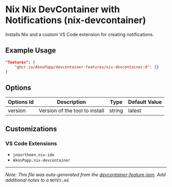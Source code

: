 
# Nix Nix DevContainer with Notifications (nix-devcontainer)

Installs Nix and a custom VS Code extension for creating notifications.

## Example Usage

```json
"features": {
    "ghcr.io/AkosPapp/devcontainer-features/nix-devcontainer:0": {}
}
```

## Options

| Options Id | Description | Type | Default Value |
|-----|-----|-----|-----|
| version | Version of the tool to install | string | latest |

## Customizations

### VS Code Extensions

- `jnoortheen.nix-ide`
- `AkosPapp.nix-devcontainer`



---

_Note: This file was auto-generated from the [devcontainer-feature.json](https://github.com/AkosPapp/devcontainer-features/blob/main/src/nix-devcontainer/devcontainer-feature.json).  Add additional notes to a `NOTES.md`._
